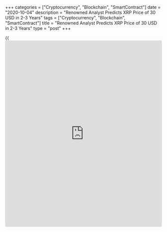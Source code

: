 +++
categories = ["Cryptocurrency", "Blockchain", "SmartContract"]
date = "2020-10-04"
description = "Renowned Analyst Predicts XRP Price of 30 USD in 2-3 Years"
tags = ["Cryptocurrency", "Blockchain", "SmartContract"]
title = "Renowned Analyst Predicts XRP Price of 30 USD in 2-3 Years"
type = "post"
+++

{{<iframe id="large-banner" src="https://www.bounty.group/#slide=4.0" width="100%" height="600" scrolling="no" style="border: 0px solid rgb(216, 221, 230); border-radius: 3px;">}}

The renowned crypto analyst, “Credible Crypto” has joined other experts
who predict a massive increase in the price of XRP since yesterday. The
technical analyst explained in a series of tweets to his 68,000
followers that XRP could rise to between 20 and 30 USD in the next bull
run in the crypto market due to its fundamentals.

![Renowned Analyst Predicts XRP Price of 30 USD in 2-3 Years][1]

However, Credible Crypto dismissed prices beyond that as unrealistic:
“Keep it real. XRP price IS NOT “pre-determined.” XRP IS NOT “backed by
gold”. XRP WILL NOT reach the prices BTC has ($10,000 ). XRP will NOT
replace the dollar. But it doesn’t need to do ANY of these things to
make you and me life changing money over the next 3 years. I don’t know
about the long term, but look for $20-$30 over the next bull run (2-3
years)”.

Credible Crypto argues that a price close to $10,000 is not realistic,
as XRP would have to reach a market capitalization of
$1,000,000,000,000,000 for that to happen. “This is not happening”, the
analyst says. In addition, it is “complete nonsense to try to compare
the market capitalization of a cryptocurrency with an unrelated asset”.

Literally, the entire crypto space right now is to some extent a
speculative moonshot? XRP has more usage, adoption, and demand than
most, which makes it a solid bet. That’s all any coin in the space is
right now though- a bet. As the analyst explained, the token issued by
Ripple has much greater potential and is now gaining much greater
acceptance than other cryptocurrencies. Nonetheless, Credible Crypto
expects the next bull run to be as speculative as the previous two.
However, one of the biggest beneficiaries could be XRP, if the “real use
cases” are revealed:

Let’s not kid ourselves, speculation is what is going to fuel the next
bull run just like the last 2, and that speculation will also make many
very wealthy, just like the last 2. […] I am saying we are still early.
Real use cases and utility are (for most cryptos right now) something
they are aiming to achieve, not something that they have at scale right
now. Real use cases and utility will continue to grow with time.

_Source:[FXPro][2]_

   1. /files/downloads/8/f/3/8f3b06927ce8d4857fe4c5079810a574_578a34c44d8b970147c597a9abdb33df.png
   2. /geturl/index/3d2aa883f3e41505102433e29b831fb7a9320c83/